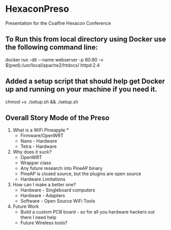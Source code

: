 # HexaconPreso
Presentation for the Coalfire Hexacon Conference

## To Run this from local directory using Docker use the following command line:
docker run -dit --name webserver -p 80:80 -v $(pwd):/usr/local/apache2/htdocs/ httpd:2.4


## Added a setup script that should help get Docker up and running on your machine if you need it. 
chmod +x ./setup.sh && ./setup.sh

## Overall Story Mode of the Preso
1. What is a WiFi Pineapple
	* 
	* Firmware/OpenWRT
	* Nano - Hardware
	* Tetra - Hardware
2. Why does it suck?
	* OpenWRT
	* Wrapper class
	* Any future research into PineAP binary
	* PineAP is closed source, but the plugins are open source
	* Hardware Limitations
3. How can I make a better one?
	* Hardware - Singleboard computers
	* Hardware - Adapters
	* Software - Open Source WiFi Tools
4. Future Work
	* Build a custom  PCB board - so for all you hardware hackers out there I need help
	* Future Wireless tools?
